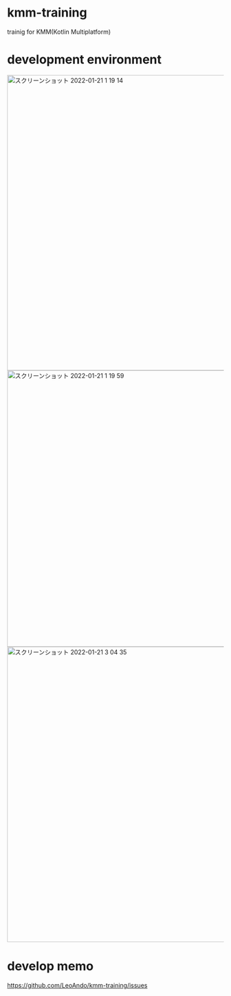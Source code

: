 # kmm-training
trainig for KMM(Kotlin Multiplatform)

# development environment

<img width="686" alt="スクリーンショット 2022-01-21 1 19 14" src="https://user-images.githubusercontent.com/16476224/150378641-f0dd6c1f-85c1-4e7e-8b87-c344fc89760c.png">

<img width="642" alt="スクリーンショット 2022-01-21 1 19 59" src="https://user-images.githubusercontent.com/16476224/150378761-2d117c18-e13a-4520-a8f2-19d6680369a6.png">

<img width="686" alt="スクリーンショット 2022-01-21 3 04 35" src="https://user-images.githubusercontent.com/16476224/150396050-755f1407-7d9b-41d0-84d9-4b4d5e565b30.png">

 
 # develop memo
 
 https://github.com/LeoAndo/kmm-training/issues<br>
 
